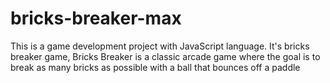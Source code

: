# bricks-breaker-max
This is a game development project with JavaScript language. It's bricks breaker game, Bricks Breaker is a classic arcade game where the goal is to break as many bricks as possible with a ball that bounces off a paddle
